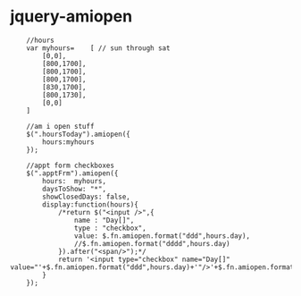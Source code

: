 jquery-amiopen
==============

		//hours
		var myhours=	[ // sun through sat
			[0,0],
			[800,1700],
			[800,1700],
			[800,1700],
			[830,1700],
			[800,1730],
			[0,0]
		]

		//am i open stuff
		$(".hoursToday").amiopen({
			hours:myhours
		});

		//appt form checkboxes
		$(".apptFrm").amiopen({
			hours:	myhours,
			daysToShow: "*",
			showClosedDays: false,
			display:function(hours){
				/*return $("<input />",{
					name : "Day[]",
					type : "checkbox",
					value: $.fn.amiopen.format("ddd",hours.day),
					//$.fn.amiopen.format("dddd",hours.day)
				}).after("<span/>");*/
				return '<input type="checkbox" name="Day[]" value="'+$.fn.amiopen.format("ddd",hours.day)+'"/>'+$.fn.amiopen.format("dddd",hours.day)
			}
		});
